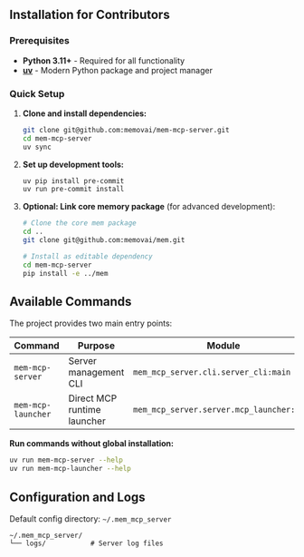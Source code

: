 
## Installation for Contributors

### Prerequisites

- **Python 3.11+** - Required for all functionality
- **[uv](https://docs.astral.sh/uv/getting-started/installation/)** - Modern Python package and project manager

### Quick Setup

1. **Clone and install dependencies:**
   ```bash
   git clone git@github.com:memovai/mem-mcp-server.git
   cd mem-mcp-server
   uv sync
   ```

2. **Set up development tools:**
   ```bash
   uv pip install pre-commit
   uv run pre-commit install
   ```

3. **Optional: Link core memory package** (for advanced development):
   ```bash
   # Clone the core mem package
   cd ..
   git clone git@github.com:memovai/mem.git

   # Install as editable dependency
   cd mem-mcp-server
   pip install -e ../mem
   ```

## Available Commands

The project provides two main entry points:

| Command | Purpose | Module |
|---------|---------|---------|
| `mem-mcp-server` | Server management CLI | `mem_mcp_server.cli.server_cli:main` |
| `mem-mcp-launcher` | Direct MCP runtime launcher | `mem_mcp_server.server.mcp_launcher:main` |

**Run commands without global installation:**
```bash
uv run mem-mcp-server --help
uv run mem-mcp-launcher --help
```

## Configuration and Logs

Default config directory: `~/.mem_mcp_server`

```
~/.mem_mcp_server/
└── logs/           # Server log files
```